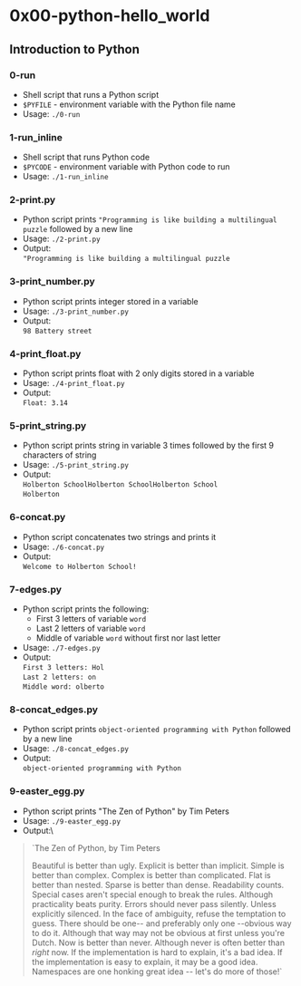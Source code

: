 # 0x00-python-hello_world

## Introduction to Python

### 0-run
* Shell script that runs a Python script
* `$PYFILE` - environment variable with the Python file name
* Usage: `./0-run`

### 1-run_inline
* Shell script that runs Python code
* `$PYCODE` - environment variable with Python code to run
* Usage: `./1-run_inline`

### 2-print.py
* Python script prints `"Programming is like building a multilingual puzzle` followed by a new line
* Usage: `./2-print.py`
* Output:\
`"Programming is like building a multilingual puzzle`

### 3-print_number.py
* Python script prints integer stored in a variable
* Usage: `./3-print_number.py`
* Output:\
`98 Battery street`

### 4-print_float.py
* Python script prints float with 2 only digits stored in a variable
* Usage: `./4-print_float.py`
* Output:\
`Float: 3.14`

### 5-print_string.py
* Python script prints string in variable 3 times followed by the first 9 characters of string
* Usage: `./5-print_string.py`
* Output:\
`Holberton SchoolHolberton SchoolHolberton School`\
`Holberton`

### 6-concat.py
* Python script concatenates two strings and prints it
* Usage: `./6-concat.py`
* Output:\
`Welcome to Holberton School!`

### 7-edges.py
* Python script prints the following:
  * First 3 letters of variable `word`
  * Last 2 letters of variable `word`
  * Middle of variable `word` without first nor last letter
* Usage: `./7-edges.py`
* Output:\
`First 3 letters: Hol`\
`Last 2 letters: on`\
`Middle word: olberto`

### 8-concat_edges.py
* Python script prints `object-oriented programming with Python` followed by a new line
* Usage: `./8-concat_edges.py`
* Output:\
`object-oriented programming with Python`

### 9-easter_egg.py
* Python script prints "The Zen of Python" by Tim Peters
* Usage: `./9-easter_egg.py`
* Output:\
>`The Zen of Python, by Tim Peters
>
>Beautiful is better than ugly.
>Explicit is better than implicit.
>Simple is better than complex.
>Complex is better than complicated.
>Flat is better than nested.
>Sparse is better than dense.
>Readability counts.
>Special cases aren't special enough to break the rules.
>Although practicality beats purity.
>Errors should never pass silently.
>Unless explicitly silenced.
>In the face of ambiguity, refuse the temptation to guess.
>There should be one-- and preferably only one --obvious way to do it.
>Although that way may not be obvious at first unless you're Dutch.
>Now is better than never.
>Although never is often better than *right* now.
>If the implementation is hard to explain, it's a bad idea.
>If the implementation is easy to explain, it may be a good idea.
>Namespaces are one honking great idea -- let's do more of those!`
